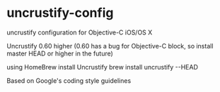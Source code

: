 uncrustify-config
=================

uncrustify configuration for Objective-C iOS/OS X

Uncrustify 0.60 higher (0.60 has a bug for Objective-C block, so install master HEAD or higher in the future)

using HomeBrew install Uncrustify
brew install uncrustify --HEAD

Based on Google's coding style guidelines